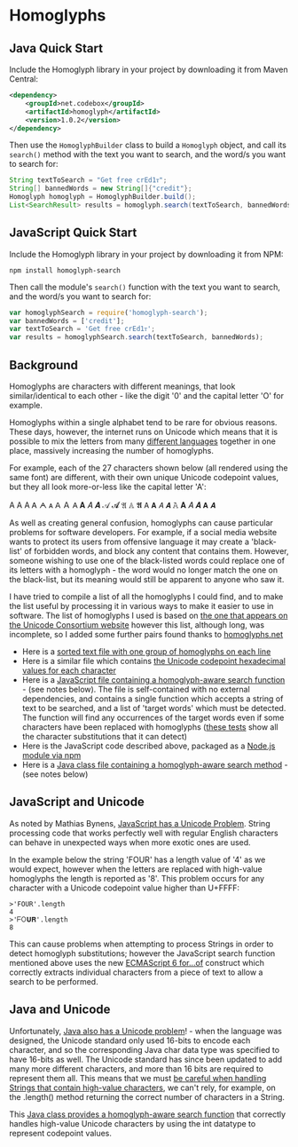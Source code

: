 # Homoglyphs

## Java Quick Start

Include the Homoglyph library in your project by downloading it from Maven Central:

```xml
<dependency>
    <groupId>net.codebox</groupId>
    <artifactId>homoglyph</artifactId>
    <version>1.0.2</version>
</dependency>
```

Then use the `HomoglyphBuilder` class to build a `Homoglyph` object, and call its `search()` method with the text you want
to search, and the word/s you want to search for:

```java
String textToSearch = "Get free ϲrEd1ᴛ";
String[] bannedWords = new String[]{"credit"};
Homoglyph homoglyph = HomoglyphBuilder.build();
List<SearchResult> results = homoglyph.search(textToSearch, bannedWords);
```

## JavaScript Quick Start

Include the Homoglyph library in your project by downloading it from NPM:

```
npm install homoglyph-search
```

Then call the module's `search()` function with the text you want to search, and the word/s you want to search for:

```javascript
var homoglyphSearch = require('homoglyph-search');
var bannedWords = ['credit'];
var textToSearch = 'Get free ϲrEd1ᴛ';
var results = homoglyphSearch.search(textToSearch, bannedWords);
```

## Background
Homoglyphs are characters with different meanings, that look similar/identical to each other - like the digit '0' and the capital letter 'O' for example.

Homoglyphs within a single alphabet tend to be rare for obvious reasons. These days, however, the internet runs on Unicode which means that it is possible to mix the letters from many [different languages](http://www.unicode.org/cldr/charts/latest/supplemental/languages_and_scripts.html) together in one place, massively increasing the number of homoglyphs.

For example, each of the 27 characters shown below (all rendered using the same font) are different, with their own unique Unicode codepoint values, but they all look more-or-less like the capital letter 'A':

A Α А Ꭺ ᗅ ᴀ ꓮ Ａ 𐊠 𝐀 𝐴 𝑨 𝒜 𝓐 𝔄 𝔸 𝕬 𝖠 𝗔 𝘈 𝘼 𝙰 𝚨 𝛢 𝜜 𝝖 𝞐

As well as creating general confusion, homoglyphs can cause particular problems for software developers. For example, if a social media website wants to protect its users from offensive language it may create a 'black-list' of forbidden words, and block any content that contains them. However, someone wishing to use one of the black-listed words could replace one of its letters with a homoglyph - the word would no longer match the one on the black-list, but its meaning would still be apparent to anyone who saw it.

I have tried to compile a list of all the homoglyphs I could find, and to make the list useful by processing it in various ways to make it easier to use in software. The list of homoglyphs I used is based on [the one that appears on the Unicode Consortium website](http://www.unicode.org/Public/security/8.0.0/confusables.txt) however this list, although long, was incomplete, so I added some further pairs found thanks to [homoglyphs.net](http://homoglyphs.net)

* Here is a [sorted text file with one group of homoglyphs on each line](https://github.com/codebox/homoglyph/blob/master/raw_data/chars.txt)
* Here is a similar file which contains [the Unicode codepoint hexadecimal values for each character](https://github.com/codebox/homoglyph/blob/master/raw_data/char_codes.txt)
* Here is a [JavaScript file containing a homoglyph-aware search function](https://github.com/codebox/homoglyph/blob/master/javascript/src/homoglyph.js) - (see notes below). The file is self-contained with no external dependencies, and contains a single function which accepts a string of text to be searched, and a list of 'target words' which must be detected. The function will find any occurrences of the target words even if some characters have been replaced with homoglyphs ([these tests](https://rawgit.com/codebox/homoglyph/master/javascript/tests/js/DataTestsRunner.html) show all the character substitutions that it can detect)
* Here is the JavaScript code described above, packaged as a [Node.js module via npm](https://www.npmjs.com/package/homoglyph-search)
* Here is a [Java class file containing a homoglyph-aware search method](https://github.com/codebox/homoglyph/blob/master/java/src/Homoglyph.java) - (see notes below)

## JavaScript and Unicode
As noted by Mathias Bynens, [JavaScript has a Unicode Problem](https://mathiasbynens.be/notes/javascript-unicode). String processing code that works perfectly well with regular English characters can behave in unexpected ways when more exotic ones are used.

In the example below the string 'FOUR' has a length value of '4' as we would expect, however when the letters are replaced with high-value homoglyphs the length is reported as '8'. This problem occurs for any character with a Unicode codepoint value higher than U+FFFF:

    >'FOUR'.length
    4
    >'𐊇𐊒𝐔𝐑'.length
    8
This can cause problems when attempting to process Strings in order to detect homoglyph substitutions; however the JavaScript search function mentioned above uses the new [ECMAScript 6 for...of](https://developer.mozilla.org/en/docs/Web/JavaScript/Reference/Statements/for...of) construct which correctly extracts individual characters from a piece of text to allow a search to be performed.

## Java and Unicode
Unfortunately, [Java also has a Unicode problem](https://docs.oracle.com/javase/tutorial/i18n/text/unicode.html)! - when the language was designed, the Unicode standard only used 16-bits to encode each character, and so the corresponding Java char data type was specified to have 16-bits as well. The Unicode standard has since been updated to add many more different characters, and more than 16 bits are required to represent them all. This means that we must [be careful when handling Strings that contain high-value characters](https://docs.oracle.com/javase/tutorial/i18n/text/design.html), we can't rely, for example, on the .length() method returning the correct number of characters in a String.

This [Java class provides a homoglyph-aware search function](https://github.com/codebox/homoglyph/blob/master/java/src/Homoglyph.java) that correctly handles high-value Unicode characters by using the int datatype to represent codepoint values.
